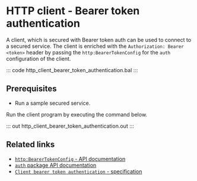 # HTTP client - Bearer token authentication

A client, which is secured with Bearer token auth can be used to connect to a secured service. The client is enriched with the `Authorization: Bearer <token>` header by passing the `http:BearerTokenConfig` for the `auth` configuration of the client.

::: code http_client_bearer_token_authentication.bal :::

## Prerequisites
 - Run a sample secured service.

Run the client program by executing the command below.

::: out http_client_bearer_token_authentication.out :::

## Related links
- [`http:BearerTokenConfig` - API documentation](https://lib.ballerina.io/ballerina/http/latest/records/BearerTokenConfig)
- [`auth` package API documentation](https://lib.ballerina.io/ballerina/auth/latest/)
- [`Client bearer token authentication` - specification](https://ballerina.io/spec/http/#9116-client---bearer-token-auth)
